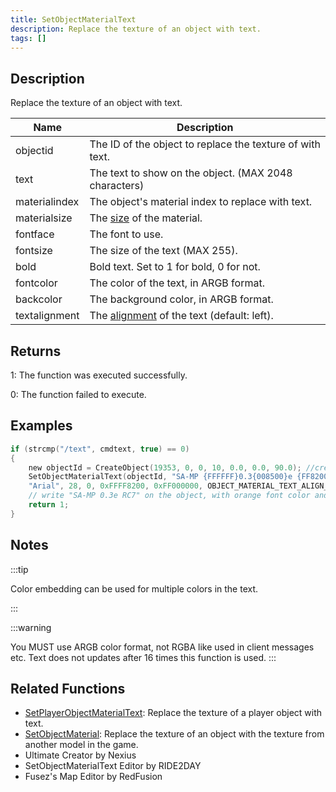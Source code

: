 ```yaml
---
title: SetObjectMaterialText
description: Replace the texture of an object with text.
tags: []
---
```


<VersionWarn version='SA-MP 0.3e' />

## Description

Replace the texture of an object with text.

| Name          | Description                                                                                   |
| ------------- | --------------------------------------------------------------------------------------------- |
| objectid      | The ID of the object to replace the texture of with text.                                     |
| text          | The text to show on the object. (MAX 2048 characters)                                         |
| materialindex | The object's material index to replace with text.                                             |
| materialsize  | The [size](/docs/scripting/resources/materialtextsizes) of the material.                      |
| fontface      | The font to use.                                                                              |
| fontsize      | The size of the text (MAX 255).                                                               |
| bold          | Bold text. Set to 1 for bold, 0 for not.                                                      |
| fontcolor     | The color of the text, in ARGB format.                                                        |
| backcolor     | The background color, in ARGB format.                                                         |
| textalignment | The [alignment](/docs/scripting/resources/materialtextalignment) of the text (default: left). |

## Returns

1: The function was executed successfully.

0: The function failed to execute.

## Examples

```c
if (strcmp("/text", cmdtext, true) == 0)
{
    new objectId = CreateObject(19353, 0, 0, 10, 0.0, 0.0, 90.0); //create the object
    SetObjectMaterialText(objectId, "SA-MP {FFFFFF}0.3{008500}e {FF8200}RC7", 0, OBJECT_MATERIAL_SIZE_256x128,
    "Arial", 28, 0, 0xFFFF8200, 0xFF000000, OBJECT_MATERIAL_TEXT_ALIGN_CENTER);
    // write "SA-MP 0.3e RC7" on the object, with orange font color and black background
    return 1;
}
```

## Notes

:::tip

Color embedding can be used for multiple colors in the text.

:::

:::warning

You MUST use ARGB color format, not RGBA like used in client messages etc.
Text does not updates after 16 times this function is used.
:::

## Related Functions

- [SetPlayerObjectMaterialText](SetPlayerObjectMaterialText): Replace the texture of a player object with text.
- [SetObjectMaterial](SetObjectMaterial): Replace the texture of an object with the texture from another model in the game.
- Ultimate Creator by Nexius
- SetObjectMaterialText Editor by RIDE2DAY
- Fusez's Map Editor by RedFusion
